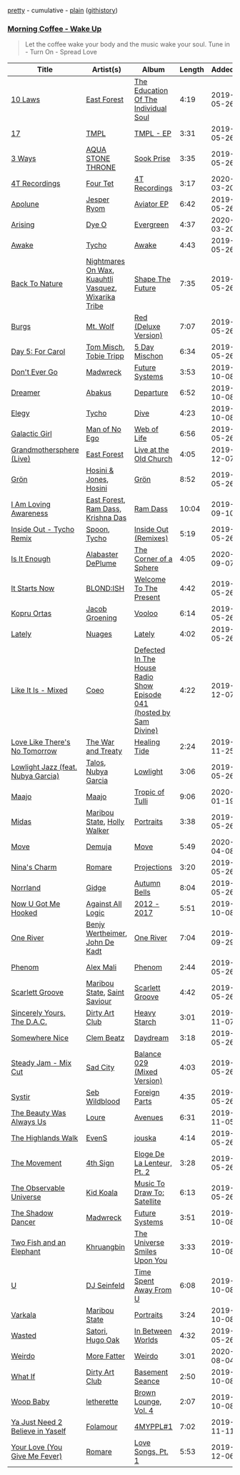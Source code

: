 [pretty](https://github.com/vitokorn/spotify-playlist-archive/blob/master/playlists/pretty/Morning%20Coffee%20-%20Wake%20Up.md) - cumulative - [plain](https://github.com/vitokorn/spotify-playlist-archive/blob/master/playlists/plain/3JBLiEySHqJWWGLw9VTxKd) ([githistory](https://github.githistory.xyz/vitokorn/spotify-playlist-archive/blob/master/playlists/plain/3JBLiEySHqJWWGLw9VTxKd))

### [Morning Coffee - Wake Up](https://open.spotify.com/playlist/3JBLiEySHqJWWGLw9VTxKd)

> Let the coffee wake your body and the music wake your soul. Tune in - Turn On - Spread Love

| Title | Artist(s) | Album | Length | Added | Removed |
|---|---|---|---|---|---|
| [10 Laws](https://open.spotify.com/track/6YPRWU79U3rbxUN1Gy5SoR) | [East Forest](https://open.spotify.com/artist/0okmfBroVgFuvvljnUbqPW) | [The Education Of The Individual Soul](https://open.spotify.com/album/4HJgEOT9K15npNLwy1GEc2) | 4:19 | 2019-05-26 |  |
| [17](https://open.spotify.com/track/6yjiKDhGBIdoXbo58VBMXF) | [TMPL](https://open.spotify.com/artist/37g0SeIjs1pT9kzVbegO3K) | [TMPL - EP](https://open.spotify.com/album/3ma2A5N9wrovv31EgQnMgW) | 3:31 | 2019-05-26 |  |
| [3 Ways](https://open.spotify.com/track/2OswJNyCJzLeAaJ5ZcCCwY) | [AQUA STONE THRONE](https://open.spotify.com/artist/1rcNsjikx8qlJnq4b8Ml8d) | [Sook Prise](https://open.spotify.com/album/5N2BnxnVUq24qf5lKIaWuW) | 3:35 | 2019-05-26 | 2019-10-08 |
| [4T Recordings](https://open.spotify.com/track/4Apw7hpz0mMcYeNhNZq3ml) | [Four Tet](https://open.spotify.com/artist/7Eu1txygG6nJttLHbZdQOh) | [4T Recordings](https://open.spotify.com/album/1TP8nDCTDUaVGFr6lfQ61r) | 3:17 | 2020-03-20 |  |
| [Apolune](https://open.spotify.com/track/315sgToRVTKGpOVNf8Ak5Q) | [Jesper Ryom](https://open.spotify.com/artist/6QAXPFWafsrhltnhogrQ1P) | [Aviator EP](https://open.spotify.com/album/3DPdNtQ4oT2qnfLfi4hbWz) | 6:42 | 2019-05-26 | 2019-10-08 |
| [Arising](https://open.spotify.com/track/0Ib2cKC2GxykEVxbYa7eqj) | [Dye O](https://open.spotify.com/artist/3AihmaPi9Wr3O7z578f6mH) | [Evergreen](https://open.spotify.com/album/52aC66aIFUWuo2EOLKxii4) | 4:37 | 2020-03-20 |  |
| [Awake](https://open.spotify.com/track/5lB3bZKPhng9s4hKB1sSIe) | [Tycho](https://open.spotify.com/artist/5oOhM2DFWab8XhSdQiITry) | [Awake](https://open.spotify.com/album/4ozCTWaVHwIldd1KfjVRvl) | 4:43 | 2019-05-26 |  |
| [Back To Nature](https://open.spotify.com/track/7IIJNbKfBczl7YGViVZ8cL) | [Nightmares On Wax](https://open.spotify.com/artist/4tNxq9NGKTKaX8OkZBLgf0), [Kuauhtli Vasquez](https://open.spotify.com/artist/4Men5jB4qhROjTv14tYh1H), [Wixarika Tribe](https://open.spotify.com/artist/2hH17VzQmNEQ2S8VxSA7m8) | [Shape The Future](https://open.spotify.com/album/3DdACytEZ1RLQR81k1ljT9) | 7:35 | 2019-05-26 | 2019-10-08 |
| [Burgs](https://open.spotify.com/track/1svFAYzAEjZyPc62oBn5AP) | [Mt. Wolf](https://open.spotify.com/artist/4GLzX588I9R2vs0nTHhD6Z) | [Red (Deluxe Version)](https://open.spotify.com/album/7AkMLeLoEWeBFBTocZYA9d) | 7:07 | 2019-05-26 |  |
| [Day 5: For Carol](https://open.spotify.com/track/3JjeC1epY5y2Jysxn5FVCB) | [Tom Misch](https://open.spotify.com/artist/1uiEZYehlNivdK3iQyAbye), [Tobie Tripp](https://open.spotify.com/artist/01QCmol7KmMumj4PVfu8Cn) | [5 Day Mischon](https://open.spotify.com/album/7fxmKgApcmXOVOlXuNEsQL) | 6:34 | 2019-05-26 | 2019-10-08 |
| [Don't Ever Go](https://open.spotify.com/track/0SWw3U3j6qfo5f3Kl2fBTx) | [Madwreck](https://open.spotify.com/artist/2zLOpqiXVwvThCHC8RnRAU) | [Future Systems](https://open.spotify.com/album/23iv5R10krA6LHhzCR2SPc) | 3:53 | 2019-10-08 |  |
| [Dreamer](https://open.spotify.com/track/1Alcws0xXs4eQDchjn3RGh) | [Abakus](https://open.spotify.com/artist/5EEbMGQOwrTuy51Vin8bL1) | [Departure](https://open.spotify.com/album/63kvEHiTLB6bneB34fM9jJ) | 6:52 | 2019-10-08 |  |
| [Elegy](https://open.spotify.com/track/5MbUyUE6erY9mVgXaecQwR) | [Tycho](https://open.spotify.com/artist/5oOhM2DFWab8XhSdQiITry) | [Dive](https://open.spotify.com/album/3I3PmRvn5iFY8i6zzvEcci) | 4:23 | 2019-10-08 |  |
| [Galactic Girl](https://open.spotify.com/track/24Bnzlr3xfZHjjYyE1hNMk) | [Man of No Ego](https://open.spotify.com/artist/4pa9r05W0vQ8lQ52ZCJDy2) | [Web of Life](https://open.spotify.com/album/7toVuw5NGNRbcRFI8vj00i) | 6:56 | 2019-05-26 | 2019-10-08 |
| [Grandmothersphere (Live)](https://open.spotify.com/track/4Jbf1cEh1jcwoKzCjUjHVv) | [East Forest](https://open.spotify.com/artist/0okmfBroVgFuvvljnUbqPW) | [Live at the Old Church](https://open.spotify.com/album/4UsMdV5sOnYuUFeOygjPpP) | 4:05 | 2019-12-07 |  |
| [Grön](https://open.spotify.com/track/2k2DHpaBwtY9KbfnhTgxfO) | [Hosini & Jones](https://open.spotify.com/artist/3uMUlmFaSvG1PkmIscxDpM), [Hosini](https://open.spotify.com/artist/3DQ7WGIfJ4z4aQzNE1bNFF) | [Grön](https://open.spotify.com/album/0S3hQ3jllrX8DvpSZIflxo) | 8:52 | 2019-05-26 | 2019-10-08 |
| [I Am Loving Awareness](https://open.spotify.com/track/59wrT695wnW81dAL059CJP) | [East Forest](https://open.spotify.com/artist/0okmfBroVgFuvvljnUbqPW), [Ram Dass](https://open.spotify.com/artist/3XX4k7fPq9gcyZRDrbXfnS), [Krishna Das](https://open.spotify.com/artist/7BIXafmacnax46P30TEzNz) | [Ram Dass](https://open.spotify.com/album/1IUYNySQmsGeA07UBraffZ) | 10:04 | 2019-09-10 |  |
| [Inside Out - Tycho Remix](https://open.spotify.com/track/28Q5hNuXYYOVNEAorGFOiY) | [Spoon](https://open.spotify.com/artist/0K1q0nXQ8is36PzOKAMbNe), [Tycho](https://open.spotify.com/artist/5oOhM2DFWab8XhSdQiITry) | [Inside Out (Remixes)](https://open.spotify.com/album/0sXVOsqN1NFUe54owgAuGd) | 5:19 | 2019-05-26 | 2019-10-08 |
| [Is It Enough](https://open.spotify.com/track/1gBly576DStphc1hAropbT) | [Alabaster DePlume](https://open.spotify.com/artist/3LfKt6bEMIfFIEryeai8Mm) | [The Corner of a Sphere](https://open.spotify.com/album/4sRXcwlHnu8pW4SFoYGsB0) | 4:05 | 2020-09-07 |  |
| [It Starts Now](https://open.spotify.com/track/4jGdL3hfHEcutGIgmOvk96) | [BLOND:ISH](https://open.spotify.com/artist/6zsJjoCtL1WByG0VsuFWzR) | [Welcome To The Present](https://open.spotify.com/album/1j5wExktrFR0MAbwrvMDGD) | 4:42 | 2019-05-26 |  |
| [Kopru Ortas](https://open.spotify.com/track/3vc7vVDMQtcQ2bFMURz7pp) | [Jacob Groening](https://open.spotify.com/artist/4Mlxc3DHm3Qr5XTaEXHT6f) | [Vooloo](https://open.spotify.com/album/6RxbIDTGNDo4pHyrIEa8qa) | 6:14 | 2019-05-26 | 2019-10-08 |
| [Lately](https://open.spotify.com/track/2TDUkayC3Z3Q0EgrNawR8c) | [Nuages](https://open.spotify.com/artist/30tUlKZ8oLo0BnN6n0GZKD) | [Lately](https://open.spotify.com/album/4tnbKzlYqamqs0zk8GhaPJ) | 4:02 | 2019-05-26 | 2019-10-08 |
| [Like It Is - Mixed](https://open.spotify.com/track/5ReLOUboXvaOVariwEJnl3) | [Coeo](https://open.spotify.com/artist/3OoNpyvA82LedOZWG3WE8Z) | [Defected In The House Radio Show Episode 041 (hosted by Sam Divine)](https://open.spotify.com/album/21vNE48kEQUwOIDNfG8Ihm) | 4:22 | 2019-12-07 |  |
| [Love Like There's No Tomorrow](https://open.spotify.com/track/0pom84iOS1iE0OCc1vWJBX) | [The War and Treaty](https://open.spotify.com/artist/6HhV0jtMMK5HYnYgG0xgtz) | [Healing Tide](https://open.spotify.com/album/06UpUVi6uLrcg2kjlQoE5Q) | 2:24 | 2019-11-25 | 2019-12-06 |
| [Lowlight Jazz (feat. Nubya Garcia)](https://open.spotify.com/track/69lNBP8Zc0PXj3Z8XnaJRN) | [Talos](https://open.spotify.com/artist/1cOFPHHf20vU7zghrpz1X2), [Nubya Garcia](https://open.spotify.com/artist/6O5k8LLRfDK8v9jj1GazAQ) | [Lowlight](https://open.spotify.com/album/4li7ELeDwoJddvoOclh467) | 3:06 | 2019-05-26 | 2019-10-08 |
| [Maajo](https://open.spotify.com/track/4P4dZe0rLvLIHZOCvRr67b) | [Maajo](https://open.spotify.com/artist/1CHnBSP2xS4bRyHRenc5aO) | [Tropic of Tulli](https://open.spotify.com/album/7CAafJQeHEftsjYQmTkxS9) | 9:06 | 2020-01-19 |  |
| [Midas](https://open.spotify.com/track/6VNooTY5w9A9wg1YUsEbKB) | [Maribou State](https://open.spotify.com/artist/7zrkALJ9ayRjzysp4QYoEg), [Holly Walker](https://open.spotify.com/artist/5vssQp6TyMHsx4mihKVAsC) | [Portraits](https://open.spotify.com/album/4nNZ5UJCzhlfJbip0SDLI1) | 3:38 | 2019-05-26 | 2019-12-06 |
| [Move](https://open.spotify.com/track/42LvVFsmizS7GT0BZCy6Gc) | [Demuja](https://open.spotify.com/artist/1LfqhJiCiHfVzrBOVaBXc1) | [Move](https://open.spotify.com/album/3u7XP4jmswtYtI04qxXhe3) | 5:49 | 2020-04-08 |  |
| [Nina's Charm](https://open.spotify.com/track/31QJZK1kaR8PmMYDY4fUBa) | [Romare](https://open.spotify.com/artist/6d1HqiWNEKV9zFqQM9WeYo) | [Projections](https://open.spotify.com/album/3zzU2dSR6LpTlI4zd4Rgzj) | 3:20 | 2019-05-26 |  |
| [Norrland](https://open.spotify.com/track/7kdaeyC4sTR8TEsskWIjbQ) | [Gidge](https://open.spotify.com/artist/7aibxFH8hIlSUlXgshCgAP) | [Autumn Bells](https://open.spotify.com/album/0GGP9n1WFDvKLPo8ewdHFi) | 8:04 | 2019-05-26 |  |
| [Now U Got Me Hooked](https://open.spotify.com/track/5tIhRlNkApQJoDA8zhOBUY) | [Against All Logic](https://open.spotify.com/artist/0ngUeF0DGpYmPec80MqSi1) | [2012 - 2017](https://open.spotify.com/album/1uzfGk9vxMXfaZ2avqwxod) | 5:51 | 2019-10-08 |  |
| [One River](https://open.spotify.com/track/6epIhVc3Zn6AUZ27EsOLZt) | [Benjy Wertheimer](https://open.spotify.com/artist/2Y4VeDUhZAE8UfGXqZJ7dX), [John De Kadt](https://open.spotify.com/artist/3rd5aojNBopxBjaZdoLOrb) | [One River](https://open.spotify.com/album/67gLMrueyFRoD48NwVZ4qk) | 7:04 | 2019-09-29 |  |
| [Phenom](https://open.spotify.com/track/4T6nPixJGoZoybrznQFVFD) | [Alex Mali](https://open.spotify.com/artist/77SLhlrrJKzclwLB9bnRJZ) | [Phenom](https://open.spotify.com/album/2fdVQ5EqBYDuD9ogtrc4do) | 2:44 | 2019-05-26 |  |
| [Scarlett Groove](https://open.spotify.com/track/39Xn4vLXAnZJKhvlPCRi6N) | [Maribou State](https://open.spotify.com/artist/7zrkALJ9ayRjzysp4QYoEg), [Saint Saviour](https://open.spotify.com/artist/613dNRsij8cjgiIS6lqSIy) | [Scarlett Groove](https://open.spotify.com/album/4G71wrYP61zydR2UpmyREN) | 4:42 | 2019-05-26 | 2019-10-08 |
| [Sincerely Yours, The D.A.C.](https://open.spotify.com/track/0lO1JSKQt3CefZHhWr10Ai) | [Dirty Art Club](https://open.spotify.com/artist/2DcAdoxP41GECOfZt2MhQL) | [Heavy Starch](https://open.spotify.com/album/6CUm96j4cY7AFvquKN7XOq) | 3:01 | 2019-11-07 |  |
| [Somewhere Nice](https://open.spotify.com/track/7x0KnXbRY3mE8JUov9MXBv) | [Clem Beatz](https://open.spotify.com/artist/4OZ0VK1N3PDtGhY2d6sqhI) | [Daydream](https://open.spotify.com/album/3t4iPyaGHtoPsLrVTSFIj5) | 3:18 | 2019-05-26 | 2019-10-08 |
| [Steady Jam - Mix Cut](https://open.spotify.com/track/1q8vnByNoWpszL6rzmKs3J) | [Sad City](https://open.spotify.com/artist/0HJcuNJNdlXlORoMgfsiIL) | [Balance 029 (Mixed Version)](https://open.spotify.com/album/0OavAWvBDAt9GjKLG1v0Vb) | 4:03 | 2019-05-26 | 2019-10-08 |
| [Systir](https://open.spotify.com/track/4kecxkwdBtci2MXTwNx060) | [Seb Wildblood](https://open.spotify.com/artist/51Rlwvwkj8L3zakIRr6dUV) | [Foreign Parts](https://open.spotify.com/album/52PEFDPKtHIcfXmQMhVx8y) | 4:35 | 2019-05-26 | 2019-10-08 |
| [The Beauty Was Always Us](https://open.spotify.com/track/2vAQPpfOXXwXJG69rUchrj) | [Loure](https://open.spotify.com/artist/0oj4QK4zH3lghS2Oa418zZ) | [Avenues](https://open.spotify.com/album/2uWNz7BMWBe3SmrX777QML) | 6:31 | 2019-11-05 |  |
| [The Highlands Walk](https://open.spotify.com/track/3pdzCwVZjVvBsypQTDMi7s) | [EvenS](https://open.spotify.com/artist/6xntWWHXwBPaj2oho3l2nZ) | [jouska](https://open.spotify.com/album/2MyHqpTJl9aUChwQm5w8py) | 4:14 | 2019-05-26 | 2019-10-08 |
| [The Movement](https://open.spotify.com/track/43AtF23vwZ5BPn3GEpD8Ie) | [4th Sign](https://open.spotify.com/artist/36kVLRAdPujM5zhzKkNEkY) | [Eloge De La Lenteur, Pt. 2](https://open.spotify.com/album/3LaB5rUsOJRzNneeQg12mz) | 3:28 | 2019-05-26 | 2019-10-08 |
| [The Observable Universe](https://open.spotify.com/track/6sVfBjUmNtjuMSGPxevUHC) | [Kid Koala](https://open.spotify.com/artist/2s0438sn0pYL2OuukcFqPN) | [Music To Draw To: Satellite](https://open.spotify.com/album/1BqRGW49C8GQ4A6tRY4Ani) | 6:13 | 2019-05-26 | 2019-10-08 |
| [The Shadow Dancer](https://open.spotify.com/track/0CEVKE3ESQdC1g0iFGOUUA) | [Madwreck](https://open.spotify.com/artist/2zLOpqiXVwvThCHC8RnRAU) | [Future Systems](https://open.spotify.com/album/23iv5R10krA6LHhzCR2SPc) | 3:51 | 2019-10-08 |  |
| [Two Fish and an Elephant](https://open.spotify.com/track/2kGMBOPXMtb9gxzVYdplg9) | [Khruangbin](https://open.spotify.com/artist/2mVVjNmdjXZZDvhgQWiakk) | [The Universe Smiles Upon You](https://open.spotify.com/album/2OPcQNLP8DQVumD8kBRAH3) | 3:33 | 2019-10-08 |  |
| [U](https://open.spotify.com/track/1lvpyd1lQjutZa6YnAE8aH) | [DJ Seinfeld](https://open.spotify.com/artist/37YzpfBeFju8QRZ3g0Ha1Q) | [Time Spent Away From U](https://open.spotify.com/album/5DlpzmONGJYLOUBcHvjfSM) | 6:08 | 2019-10-08 | 2019-12-06 |
| [Varkala](https://open.spotify.com/track/0KFjTOGE68i5iz0IMVKJR4) | [Maribou State](https://open.spotify.com/artist/7zrkALJ9ayRjzysp4QYoEg) | [Portraits](https://open.spotify.com/album/4nNZ5UJCzhlfJbip0SDLI1) | 3:24 | 2019-10-08 |  |
| [Wasted](https://open.spotify.com/track/1pssIK3G5imK9vJbBu4sbC) | [Satori](https://open.spotify.com/artist/5nri3hyKmKBGAfvjBi0mK0), [Hugo Oak](https://open.spotify.com/artist/2zi2FlN8mfnwYb1kdsEQ7O) | [In Between Worlds](https://open.spotify.com/album/4D3izkdzrJCyeU6YGsBPsO) | 4:32 | 2019-05-26 | 2019-10-08 |
| [Weirdo](https://open.spotify.com/track/2xO7yNLCnJsycIsxLfkXbz) | [More Fatter](https://open.spotify.com/artist/2pM3a5lWWUSNOPRGYcmGqT) | [Weirdo](https://open.spotify.com/album/0OChTfbkl9zSLyrolFVffe) | 3:01 | 2020-08-04 | 2020-09-15 |
| [What If](https://open.spotify.com/track/3r9bq08WDb4D1e782Xc2eJ) | [Dirty Art Club](https://open.spotify.com/artist/2DcAdoxP41GECOfZt2MhQL) | [Basement Seance](https://open.spotify.com/album/12bhtPIhHIGYVi4eSQPI9s) | 2:50 | 2019-10-08 |  |
| [Woop Baby](https://open.spotify.com/track/5FWPdgtQACI6DPE2CBPUpm) | [letherette](https://open.spotify.com/artist/1fQDzf4lnUF4DYngrLJH0m) | [Brown Lounge, Vol. 4](https://open.spotify.com/album/22671QHSx0hJkK1fE525K3) | 2:07 | 2019-10-08 |  |
| [Ya Just Need 2 Believe in Yaself](https://open.spotify.com/track/5PvpHmQ596TTqm5Lysejjh) | [Folamour](https://open.spotify.com/artist/6pJY5At9SiMpAOBrw9YosS) | [4MYPPL#1](https://open.spotify.com/album/38gJZWT7HXaPQueW4Z7GeT) | 7:02 | 2019-11-11 |  |
| [Your Love (You Give Me Fever)](https://open.spotify.com/track/4D1x3XpYSfGxy3YsGa7PNA) | [Romare](https://open.spotify.com/artist/6d1HqiWNEKV9zFqQM9WeYo) | [Love Songs, Pt. 1](https://open.spotify.com/album/0wRqVYZwZHrlU2rednB1ok) | 5:53 | 2019-12-06 | 2019-12-07 |